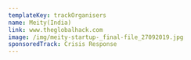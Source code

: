 ```yaml
---
templateKey: trackOrganisers
name: Meity(India)
link: www.theglobalhack.com
image: /img/meity-startup-_final-file_27092019.jpg
sponsoredTrack: Crisis Response
---
```

